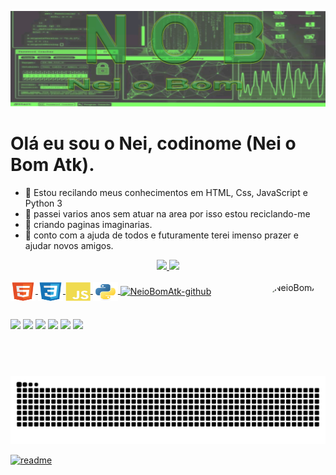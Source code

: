 ![Bem vindo ao Nei o Bom Atk](https://github.com/NeioBomAtk/NeioBomAtk/blob/NeioBomAtk/logogithub.png)
<h1> Olá eu sou o Nei, codinome (Nei o Bom Atk). </h1>


- 🔭 Estou recilando meus conhecimentos em HTML, Css, JavaScript e Python 3
- 🌱 passei varios anos sem atuar na area por isso estou reciclando-me
- 👯 criando paginas imaginarias.
- 🤔 conto com a ajuda de todos e futuramente terei imenso prazer e ajudar novos amigos.

<div align="center">
  <a href="https://github.com/NeioBomAtk">
  <img height="180em" src="https://github-readme-stats.vercel.app/api?username=NeioBomAtk&show_icons=true&theme=merko&include_all_commits=true&count_private=true" />
  <img height="180em" src="https://github-readme-stats.vercel.app/api/top-langs/?username=NeioBomAtk&layout=compact&langs_count=7&theme=gruvbox" />
</div>
<div style="display: inline_block"><br>
  <img align="center" alt="NeioBomAtk-HTML" height="30" width="40" src="https://raw.githubusercontent.com/devicons/devicon/master/icons/html5/html5-original.svg">
  <img align="center" alt="NeioBomAtk-CSS" height="30" width="40" src="https://raw.githubusercontent.com/devicons/devicon/master/icons/css3/css3-original.svg">
  <img align="center" alt="NeioBomAtk-Js" height="30" width="40" src="https://raw.githubusercontent.com/devicons/devicon/master/icons/javascript/javascript-plain.svg">
  <img align="center" alt="NeioBomAtk-Python" height="30" width="40" src="https://raw.githubusercontent.com/devicons/devicon/master/icons/python/python-original.svg">
  <img align="center" alt="NeioBomAtk-github" height="30" width="40" src="https://avatars.githubusercontent.com/in/15368?s=64&v=4/devicons/devicon/master/icons/github/github-original.svg">
  <img align="right" alt="NeioBomAtk"height="150" style="border-radius:50px;" src="https://media1.tenor.com/images/68e8337fb4eb7e40645d832c64762a8b/tenor.gif?itemid=19443613">
</div>
  
 ##
  
<div>
 <a href="https://www.youtube.com/channel/UCML1NMWdYRcgFOqCuQ0K7Ig" target="_blank"><img src="https://img.shields.io/badge/YouTube-FF0000?style=for-the-badge&logo=youtube&logoColor=white" target="_blank"></a>
  <a href="https://www.instagram.com/lanhousecybertec/" target="_blank"><img src="https://img.shields.io/badge/-Instagram-%23E4405F?style=for-the-badge&logo=instagram&logoColor=white" target="_blank"></a>
 	<a href="https://twitter.com/pokemonatk" target="_blank"><img src="https://img.shields.io/badge/Twitch-9146FF?style=for-the-badge&logo=twitch&logoColor=white" target="_blank"></a>
 <a href="https://www.facebook.com/cybertec.lanhouse" target="_blank"><img src="https://img.shields.io/badge/Facebook-1877F2?style=for-the-badge&logo=facebook&logoColor=white" target="_blank"></a> 
  <a href = "mailto:lanhousecybertec@hotmail.com"><img src="https://img.shields.io/badge/-Gmail-%23333?style=for-the-badge&logo=gmail&logoColor=white" target="_blank"></a>
  <a href="https://www.linkedin.com/in/nei-silva-217036120/" target="_blank"><img src="https://img.shields.io/badge/-LinkedIn-%230077B5?style=for-the-badge&logo=linkedin&logoColor=white" target="_blank"></a>  
  
</div>
    
 ![Snake animation](https://github.com/NeioBomAtk/NeioBomAtk/blob/output/github-contribution-grid-snake.svg)
  
  [![readme](https://github-readme-stats.vercel.app/api/pin/?username=NeioBomAtk&repo=NeioBomAtk&theme=react)](https://github.com/NeioBomAtk/NeioBomAtk)

